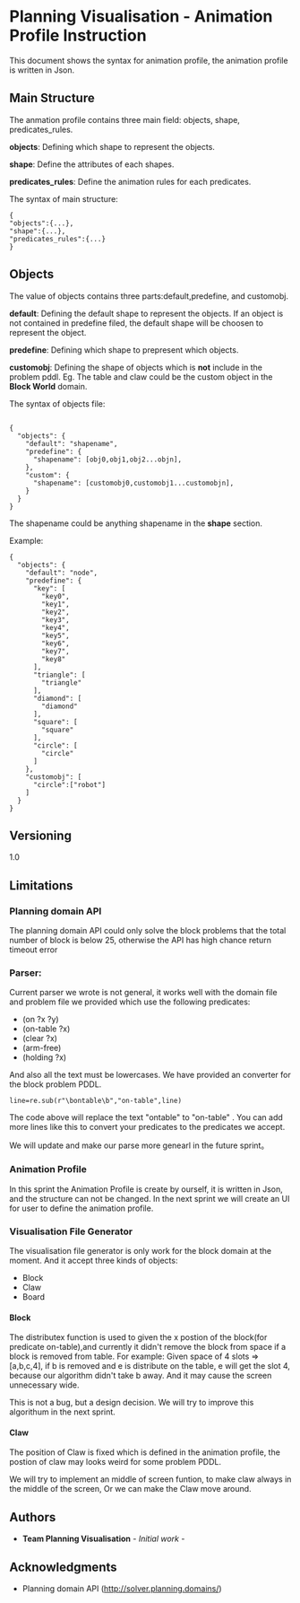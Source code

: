 
# Planning Visualisation - Animation Profile Instruction

This document shows the syntax for animation profile, the animation profile is written in Json.

## Main Structure
The anmation profile contains three main field: objects, shape, predicates_rules.

**objects**: Defining which shape to represent the objects.

**shape**: Define the attributes of each shapes.

**predicates_rules**: Define the animation rules for each predicates.

The syntax of main structure:
```
{
"objects":{...},
"shape":{...},
"predicates_rules":{...}
}
```
## Objects
The value of objects contains three parts:default,predefine, and customobj.

**default**: Defining the default shape to represent the objects. If an object is not contained in predefine filed, the default shape will be choosen to represent the object.  

**predefine**: Defining which shape to prepresent which objects.

**customobj**: Defining the shape of objects which is **not** include in the problem pddl. Eg. The table and claw could be the custom object in the **Block World** domain.

The syntax of objects file:
```

{
  "objects": {
    "default": "shapename",
    "predefine": {
      "shapename": [obj0,obj1,obj2...objn],
    },
    "custom": {
      "shapename": [customobj0,customobj1...customobjn],
    }
  }
}
```
The shapename could be anything shapename in the **shape** section.

Example:
```
{
  "objects": {
    "default": "node",
    "predefine": {
      "key": [
        "key0",
        "key1",
        "key2",
        "key3",
        "key4",
        "key5",
        "key6",
        "key7",
        "key8"
      ],
      "triangle": [
        "triangle"
      ],
      "diamond": [
        "diamond"
      ],
      "square": [
        "square"
      ],
      "circle": [
        "circle"
      ]
    },
    "customobj": [
      "circle":["robot"]
    ]
  }
}
```
## Versioning

1.0

## Limitations

### Planning domain API
The planning domain API could only solve the block problems that the total number of block is below 25, otherwise the API has high chance return timeout error

### Parser:
Current parser we wrote is not general, it works well with the domain file and problem file we provided which use the following predicates:
* (on ?x ?y)
* (on-table ?x)
* (clear ?x)
* (arm-free)
* (holding ?x)

And also all the text must be lowercases. We have provided an converter for the block problem PDDL.
```
line=re.sub(r"\bontable\b","on-table",line)
```

The code above will replace the text "ontable" to "on-table" .
You can add more lines like this to convert your predicates to the predicates we accept.

We will update and make our parse more genearl in the future sprint。

### Animation Profile
In this sprint the Animation Profile is create by ourself, it is written in Json, and the structure can not be changed.
In the next sprint we will create an UI for user to define the animation profile.

### Visualisation File Generator
The visualisation file generator is only work for the block domain at the moment. And it accept three kinds of objects:
* Block
* Claw
* Board

#### Block
The distributex function is used to given the x postion of the block(for predicate on-table),and currently it didn't remove
the block from space if a block is removed from table. 
For example: Given space of 4 slots => [a,b,c,4], if b is removed and e is distribute on the table, e will get the slot 4, 
because our algorithm didn't take b away. And it may cause the screen unnecessary wide.

This is not a bug, but a design decision. We will try to improve this algorithum in the next sprint.

#### Claw
The position of Claw is fixed which is defined in the animation profile, the postion of claw may looks weird for some problem PDDL.

We will try to implement an middle of screen funtion, to make claw always in the middle of the screen, Or we can make the Claw move around.



## Authors
* **Team Planning Visualisation** - *Initial work* -


## Acknowledgments

* Planning domain API (http://solver.planning.domains/)

